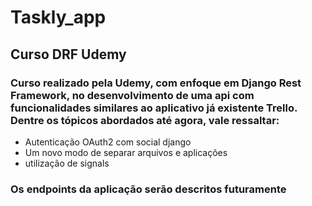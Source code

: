 # Taskly_app

## Curso DRF Udemy

### Curso realizado pela Udemy, com enfoque em Django Rest Framework, no desenvolvimento de uma api com funcionalidades similares ao aplicativo já existente Trello. Dentre os tópicos abordados até agora, vale ressaltar:
- Autenticação OAuth2 com social django
- Um novo modo de separar arquivos e aplicações
- utilização de signals
### Os endpoints da aplicação serão descritos futuramente